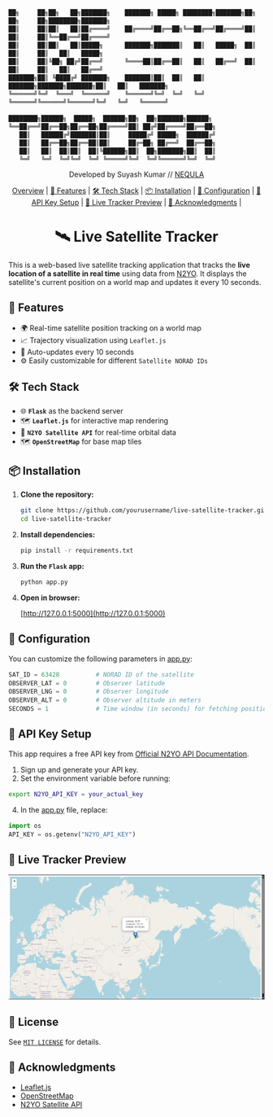 ```
██╗     ██╗██╗   ██╗███████╗    ███████╗ █████╗ ████████╗███████╗██╗     ██╗     ██╗████████╗███████╗
██║     ██║██║   ██║██╔════╝    ██╔════╝██╔══██╗╚══██╔══╝██╔════╝██║     ██║     ██║╚══██╔══╝██╔════╝
██║     ██║██║   ██║█████╗      ███████╗███████║   ██║   █████╗  ██║     ██║     ██║   ██║   █████╗  
██║     ██║╚██╗ ██╔╝██╔══╝      ╚════██║██╔══██║   ██║   ██╔══╝  ██║     ██║     ██║   ██║   ██╔══╝  
███████╗██║ ╚████╔╝ ███████╗    ███████║██║  ██║   ██║   ███████╗███████╗███████╗██║   ██║   ███████╗
╚══════╝╚═╝  ╚═══╝  ╚══════╝    ╚══════╝╚═╝  ╚═╝   ╚═╝   ╚══════╝╚══════╝╚══════╝╚═╝   ╚═╝   ╚══════╝
                                                                                                     
████████╗██████╗  █████╗  ██████╗██╗  ██╗███████╗██████╗ 
╚══██╔══╝██╔══██╗██╔══██╗██╔════╝██║ ██╔╝██╔════╝██╔══██╗
   ██║   ██████╔╝███████║██║     █████╔╝ █████╗  ██████╔╝
   ██║   ██╔══██╗██╔══██║██║     ██╔═██╗ ██╔══╝  ██╔══██╗
   ██║   ██║  ██║██║  ██║╚██████╗██║  ██╗███████╗██║  ██║
   ╚═╝   ╚═╝  ╚═╝╚═╝  ╚═╝ ╚═════╝╚═╝  ╚═╝╚══════╝╚═╝  ╚═╝
```
<p align="center">Developed by Suyash Kumar // <a href="https://github.com/NEQULA-io">NEQULA</a></p>

<p align="center">
  <a href="#%EF%B8%8F-live-satellite-tracker">Overview</a> |
  <a href="#-features">🚀 Features</a> |
  <a href="#%EF%B8%8F-tech-stack">🛠️ Tech Stack</a> |
  <a href="#-installation">📦 Installation</a> |
  <a href="#-configuration">🔧 Configuration</a> |
  <a href="#-api-key-setup">🔐 API Key Setup</a> |
  <a href="#-live-tracker-preview">🔮 Live Tracker Preview</a> |
  <a href="#-acknowledgments">🙏 Acknowledgments</a> |
</p>

# <h1 align="center">🛰️ Live Satellite Tracker</h1>

This is a web-based live satellite tracking application that tracks the **live location of a satellite in real time** using data from [N2YO](https://www.n2yo.com/). It displays the satellite's current position on a world map and updates it every 10 seconds.


## 🚀 Features

- 🌍 Real-time satellite position tracking on a world map
- 📈 Trajectory visualization using ```Leaflet.js```
- 🔄 Auto-updates every 10 seconds
- ⚙️ Easily customizable for different ```Satellite NORAD IDs```


## 🛠️ Tech Stack

- 🌐 **```Flask```** as the backend server
- 🗺 **```Leaflet.js```** for interactive map rendering
- 📡 **```N2YO Satellite API```** for real-time orbital data
- 🗺️ **```OpenStreetMap```** for base map tiles


## 📦 Installation

1. **Clone the repository:**

   ```bash
   git clone https://github.com/yourusername/live-satellite-tracker.git
   cd live-satellite-tracker
   ```
   
2. **Install dependencies:**

   ```bash
   pip install -r requirements.txt
   ```

4. **Run the ```Flask``` app:**

   ```bash
   python app.py
   ```

5. **Open in browser:**

   [http://127.0.0.1:5000](http://127.0.0.1:5000)


## 🔧 Configuration

You can customize the following parameters in [app.py](app.py):
   
```python
SAT_ID = 63428          # NORAD ID of the satellite
OBSERVER_LAT = 0        # Observer latitude
OBSERVER_LNG = 0        # Observer longitude
OBSERVER_ALT = 0        # Observer altitude in meters
SECONDS = 1             # Time window (in seconds) for fetching position data
```


## 🔐 API Key Setup

This app requires a free API key from [Official N2YO API Documentation](https://www.n2yo.com/api/).

1. Sign up and generate your API key.
2. Set the environment variable before running:
```bash
export N2YO_API_KEY = your_actual_key
```
4. In the [app.py](app.py) file, replace:
```python
import os
API_KEY = os.getenv("N2YO_API_KEY")
```


## 🔮 Live Tracker Preview

   ![Live Tracker Preview](live_satellite_tracker.png)


## 📜 License

See [```MIT LICENSE```](LICENSE) for details.


## 🙏 Acknowledgments

 - [Leaflet.js](https://leafletjs.com/)
 - [OpenStreetMap](https://www.openstreetmap.org/)
 - [N2YO Satellite API](https://www.n2yo.com/api/)
